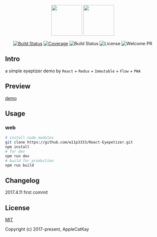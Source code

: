 
<p align="center">
<img width="100"src="https://facebook.github.io/react/img/logo.svg">
<img width="100" height="100" src="http://7xtc17.com1.z0.glb.clouddn.com/eye.jpg" />
</p>

<p align="center">
  <a href="https://circleci.com/gh/w11p3333/React-Eyepetizer/tree/master"><img src="https://img.shields.io/circleci/project/w11p3333/React-Eyepetizer/master.svg" alt="Build Status" /></a>
  <a href="https://coveralls.io/github/w11p3333/React-Eyepetizer?branch=master"><img src="https://img.shields.io/coveralls/w11p3333/React-Eyepetizer/master.svg?style=flat" alt="Coverage" /></a>
  <img src="https://img.shields.io/github/stars/w11p3333/React-Eyepetizer.svg?style=social&label=Star" alt="Build Status">
  <img src="https://img.shields.io/packagist/l/doctrine/orm.svg" alt="License" />
  <img src="https://img.shields.io/badge/PRs-welcome-brightgreen.svg" alt="Welcome PR" />
  <br>
</p>

## Intro

a simple eyeptizer demo by `React` + `Redux` + `Immutable` + `Flow` + `PWA`

## Preview

[demo](https://w11p3333.github.io/React-Eyepetizer/example)

## Usage

### web

```bash
# install node_modules
git clone https://github.com/w11p3333/React-Eyepetizer.git
npm install
# for dev
npm run dev
# build for production
npm run build
```

## Changelog

2017.4.11 first commit

## License

[MIT](http://opensource.org/licenses/MIT)

Copyright (c) 2017-present, AppleCatKay

